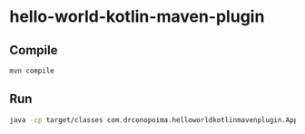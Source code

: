 # hello-world-kotlin-maven-plugin

## Compile

```sh
mvn compile
```

## Run

```sh
java -cp target/classes com.drconopoima.helloworldkotlinmavenplugin.Application
```